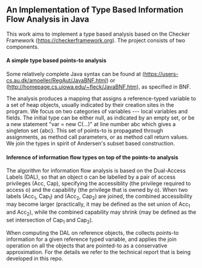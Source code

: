 ## An Implementation of Type Based Information Flow Analysis in Java

This work aims to implement a type based analysis based on the Checker Framework (https://checkerframework.org). The project consists of two components.

#### A simple type based points-to analysis

Some relatively complete Java syntax can be found at (https://users-cs.au.dk/amoeller/RegAut/JavaBNF.html) or (http://homepage.cs.uiowa.edu/~fleck/JavaBNF.htm), as specified in BNF.

The analysis produces a mapping that assigns a reference-typed variable to a set of heap objects, usually indicated by their creation sites in the program. We focus on two categories of variables --- local variables and fields. The initial type can be either null, as indicated by an empty set, or be a new statement "var = new C(...)" at line number abc which gives a singleton set {abc}. This set of points-to is propagated through assignments, as method call parameters, or as method call return values. We join the types in spirit of Andersen's subset based construction.

#### Inference of information flow types on top of the points-to analysis

The algorithm for information flow analysis is based on the Dual-Access Labels (DAL), so that an object o can be labelled by a pair of access privileges (Acc, Cap), specifying the accessiblity (the privilege required to access o) and the capability (the privilege that is owned by o). When two labels (Acc<sub>1</sub>, Cap<sub>1</sub>) and (Acc<sub>2</sub>, Cap<sub>2</sub>) are joined, the combined accessibility may become larger (practically, it may be defined as the set union of Acc<sub>1</sub> and Acc<sub>2</sub>), while the combined capability may shrink (may be defined as the set intersection of Cap<sub>1</sub> and  Cap<sub>2</sub>). 

When computing the DAL on reference objects, the collects points-to information for a given reference typed variable, and applies the join operation on all the objects that are pointed-to as a conservative approximation. For the details we refer to the technical report that is being developed in this repo.
